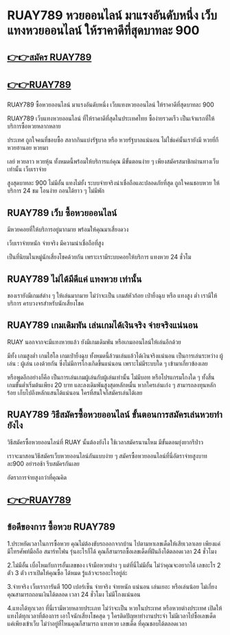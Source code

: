# RUAY789 หวยออนไลน์ มาแรงอันดับหนึ่ง เว็บแทงหวยออนไลน์ ให้ราคาดีที่สุดบาทละ 900
 
## [👉👉สมัคร RUAY789](https://ruay789.net/)
## [👉👉RUAY789](https://ruay789.net/)
 
RUAY789 ซื้อหวยออนไลน์ มาแรงอันดับหนึ่ง เว็บแทงหวยออนไลน์ ให้ราคาดีที่สุดบาทละ 900

RUAY789 เว็บแทงหวยออนไลน์ ที่ให้ราคาดีที่สุดในประเทศไทย ซื้อง่ายรวดเร็ว เป็นเจ้าแรกที่ให้บริการซื้อหวยหลากหลาย
 
ประเทศ ถูกใจคนที่ชอบซื้อ สลากกินแบ่งรัฐบาล หรือ หวยรัฐบาลแน่นอน ไม่ใช่แค่นั้นเรายังมี หวยยี่กี หวยฮานอย หวยมา
 
เลย์ หวยลาว หวยหุ้น ทั้งหมดนี้พร้อมให้บริการแก่คุณ มีขั้นตอนง่าย ๆ เพียงสมัครสมาชิกผ่านทางเว็บ  เท่านั้น เว็บเราจ่าย

สูงสุดบาทละ 900 ไม่มีอั้น แทงไม่ยั้ง ระบบจ่ายจริงน่าเชื่อถือและปลอดภัยที่สุด ถูกใจคนชอบหวย ให้บริการ 24 ชม โอนง่าย ถอนได้ยาว ๆ ไม่มีพัก 


## RUAY789 เว็บ ซื้อหวยออนไลน์
 
มีหวยคอยที่ให้บริการอยู่มากมาย พร้อมให้คุณมาเสี่ยงดวง

เว็บเราจ่ายหนัก จ่ายจริง มีความน่าเชื่อถือที่สูง

เป็นที่นิยมในหมู่นักเสี่ยงโชคด้วยกัน เพราะเรามีระบบคอยให้บริการ แทงหวย 24 ชั่วโม

## RUAY789 ไม่ได้มีดีแค่ แทงหวย เท่านั้น 

ของเรายังมีเกมส์ต่าง ๆ ให้เล่นมากมาย ไม่ว่าจะเป็น เกมส์หัวก้อย เป่ายิ้งฉุบ หรือ แทงสูง ต่ำ เรามีให้บริการ ครบวงจรสำหรับนักเสี่ยงโชค
 
##  RUAY789 เกมเดิมพัน เล่นเกมได้เงินจริง จ่ายจริงแน่นอน
 
RUAY นอกจากจะมีแทงหวยแล้ว ยังมีเกมเดิมพัน หรือเกมออนไลน์ให้เล่นอีกด้วย

มีทั้ง เกมสูงต่ำ เกมไฮโล เกมเป่ายิ้งฉุบ ทั้งหมดนี้ล้วนเล่นแล้วได้เงินจริงแน่นอน เป็นการเล่นระหว่าง ผู้เล่น : ผู้เล่น เองด้วยกัน ซึ่งไม่มีการโกงเกิดขึ้นแน่นอน เพราะไม่มีระบบใด ๆ เข้ามาเกี่ยวข้องเลย

หรือพูดอีกอย่างก็คือ เป็นการเล่นเกมผู้เล่นกับผู้เล่นเท่านั้น ไม่มีบอท หรือโปรแกรมโกงใด ๆ ทั้งสิ้น เกมขั้นต่ำเริ่มต้นเพียง 20 บาท และลงเดิมพันสูงสุดหลักหมื่น หากใครเล่นเก่ง ๆ สามารถลงทุนหลักร้อย เก็บไปถึงหลักแสนได้แน่นอน ใครที่สนใจก็สมัครเล่นได้เลย

## RUAY789 วิธีสมัครซื้อหวยออนไลน์ ขั้นตอนการสมัครเล่นหวยทำยังไง
 
วิธีสมัครซื้อหวยออนไลน์ที่ RUAY นั้นต้องยังไง ใช้เวลาสมัครนานไหม มีขั้นตอนยุ่งยากรึป่าว

เราจะมาสอนวิธีสมัครเว็บหวยออนไลน์กันแบบง่าย ๆ สมัครซื้อหวยออนไลน์ที่นี่อัตราจ่ายสูงบาทละ900 อย่ารอช้า รีบสมัครกันเลย

อัตราการจ่ายสูงกว่าที่คุณคิด
 
## [👉👉RUAY789](https://ruay789.net/)

## ข้อดีของการ ซื้อหวย RUAY789

1.ประหยัดเวลาในการซื้อหวย คุณไม่ต้องขับรถออกจากบ้าน ไปตามหาเลขเด็ดให้เสียเวลาเลย เพียงแค่มีโทรศัพท์มือถือ สมาร์ทโฟน รุ่นอะไรก็ได้ คุณก็สามารถซื้อเลขเด็ดที่ฝันถึงได้ตลอดเวลา 24 ชั่วโมง

2.ไม่มีอั้น เบื่อไหมกับการอั้นเลขของ เจ้ามือหวยต่าง ๆ แต่ที่นี่ไม่มีอั้น ไม่ว่าคุณจะอยากได้ เลขอะไร 2 ตัว 3 ตัว เราเปิดให้คุณซื้อ ได้หมด รู้แล้วจะรออะไรอยู่ล่ะ
 
3.จ่ายจริง เว็บเราการันตี 100 เปอร์เซ็น จ่ายจริง จ่ายหนัก แน่นอน เล่นเยอะ หรือเล่นน้อย ไม่เกี่ยง คุณสามารถถอนเงินได้ตลอด เวลา 24 ชั่วโมง ไม่มีโกงแน่นอน

4.แทงได้ทุกเวลา ที่นี่เรามีหวยหลายประเภท ไม่ว่าจะเป็น หวยในประเทศ หรือหวยต่างประเทศ เปิดให้แทงได้ทุกเวลาที่ต้องการ เอาใจนักเสี่ยงโชคสุด ๆ ใครติดปัญหาทำงานประจำ ไม่มีเวลาไปซื้อเลขเด็ด แค่เพียงเข้าเว็บ ไม่ว่าอยู่ที่ไหนคุณก็สามารถ แทงหวย เลขเด็ด ที่คุณชอบได้ตลอดเวลา
